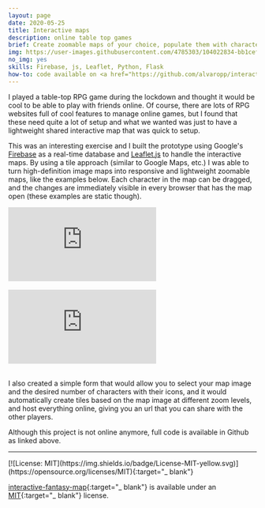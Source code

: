 ```yaml
---
layout: page
date: 2020-05-25
title: Interactive maps
description: online table top games
brief: Create zoomable maps of your choice, populate them with characters and share them with friends. Everybody can move characters around and the changes are updated in real-time. Useful for table-top or RPG games in these difficult lockdown times.
img: https://user-images.githubusercontent.com/4785303/104022834-bb1cef00-51b8-11eb-8d16-1c414a02e54d.jpg
no_img: yes
skills: Firebase, js, Leaflet, Python, Flask
how-to: code available on <a href="https://github.com/alvaropp/interactive-fantasy-map" target="_blank">GitHub</a>
---
```


I played a table-top RPG game during the lockdown and thought it would be cool to be able to play with friends online. Of course, there are lots of RPG websites full of cool features to manage online games, but I found that these need quite a lot of setup and what we wanted was just to have a lightweight shared interactive map that was quick to setup.

This was an interesting exercise and I built the prototype using Google's <a href="https://firebase.google.com/" target="_blank">Firebase</a> as a real-time database and <a href="https://leafletjs.com/" target="_blank">Leaflet.js</a> to handle the interactive maps. By using a tile approach (similar to Google Maps, etc.) I was able to turn high-definition image maps into responsive and lightweight zoomable maps, like the examples below. Each character in the map can be dragged, and the changes are immediately visible in every browser that has the map open (these examples are static though).

<div class="video-container">
  <iframe src="https://alvarop.me/fantasy-map-example/space.html" frameborder="0" allowfullscreen></iframe>
</div>

<br>

<div class="video-container">
  <iframe src="https://alvarop.me/fantasy-map-example/index.html" frameborder="0" allowfullscreen></iframe>
</div>

<br>

I also created a simple form that would allow you to select your map image and the desired number of characters with their icons, and it would automatically create tiles based on the map image at different zoom levels, and host everything online, giving you an url that you can share with the other players.

Although this project is not online anymore, full code is available in Github as linked above.

<hr>
[![License: MIT](https://img.shields.io/badge/License-MIT-yellow.svg)](https://opensource.org/licenses/MIT){:target="_ blank"}

[interactive-fantasy-map](https://github.com/alvaropp/interactive-fantasy-map){:target="_ blank"} is available under an [MIT](https://opensource.org/licenses/MIT){:target="_ blank"} license.
